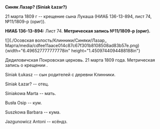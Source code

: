 **Синяк Лазар? (Siniak Łazar?)**

21 марта 1809 г -- крещение сына Лукаша (НИАБ 136-13-894, лист 74,
№11/1809-р (ориг)).

**НИАБ 136-13-894:** Лист 74. **Метрическая запись №11/1809-р (ориг).**

![](./Осовская волость/Клинники/Синяки/Лазар_ Марта/media/cdfee11aace014c87c67f301b8108508ad83b57e.png){width="6.496527777777778in"
height="1.4509744094488188in"}

Дедиловичская Покровская церковь. 21 марта 1809 года. Метрическая запись
о крещении .

Siniak Łukasz -- сын родителей с деревни Клинники.

Siniak Łazar? -- отец.

Siniakowa Marta -- мать.

Busła Osip -- кум.

Suszkowa Barbara -- кума.

Jazgunowicz Antoni -- ксёндз.
